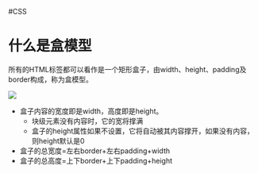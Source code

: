 #CSS 

# 什么是盒模型

所有的HTML标签都可以看作是一个矩形盒子，由width、height、padding及border构成，称为盒模型。

![](20230407221029.png)
- 盒子内容的宽度即是width，高度即是height。
	- 块级元素没有内容时，它的宽将撑满
	- 盒子的height属性如果不设置，它将自动被其内容撑开，如果没有内容，则height默认是0
- 盒子的总宽度=左右border+左右padding+width
- 盒子的总高度=上下border+上下padding+height
